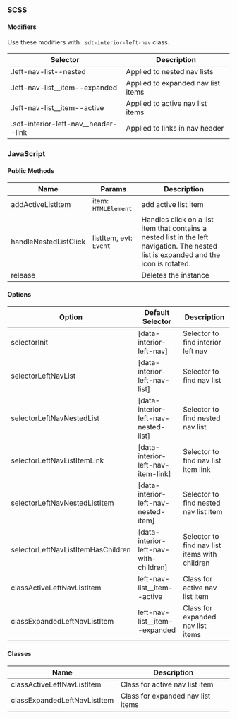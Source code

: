 ### SCSS

#### Modifiers

Use these modifiers with `.sdt-interior-left-nav` class.

| Selector                           | Description                        |
|------------------------------------|------------------------------------|
| .left-nav-list--nested             | Applied to nested nav lists        |
| .left-nav-list__item--expanded     | Applied to expanded nav list items |
| .left-nav-list__item--active       | Applied to active nav list items   |
| .sdt-interior-left-nav__header--link | Applied to links in nav header     |


### JavaScript

#### Public Methods

| Name                  | Params                 | Description                                                                                                                           |
|-----------------------|------------------------|---------------------------------------------------------------------------------------------------------------------------------------|
| addActiveListItem     | item: `HTMLElement`    | add active list item                                                                                                                  |
| handleNestedListClick | listItem, evt: `Event` | Handles click on a list item that contains a nested list in the left navigation. The nested list is expanded and the icon is rotated. |
| release               |                        | Deletes the instance                                                                                                                  |

#### Options

| Option                             | Default Selector                     | Description                                   |
|------------------------------------|--------------------------------------|-----------------------------------------------|
| selectorInit                       | [data-interior-left-nav]               | Selector to find interior left nav              |
| selectorLeftNavList                | [data-interior-left-nav-list]          | Selector to find nav list                     |
| selectorLeftNavNestedList          | [data-interior-left-nav-nested-list]   | Selector to find nested nav list              |
| selectorLeftNavListItemLink        | [data-interior-left-nav-item-link]     | Selector to find nav list item link           |
| selectorLeftNavNestedListItem      | [data-interior-left-nav-nested-item]   | Selector to find nested nav list item         |
| selectorLeftNavListItemHasChildren | [data-interior-left-nav-with-children] | Selector to find nav list items with children |
| classActiveLeftNavListItem         | left-nav-list__item--active          | Class for active nav list item                |
| classExpandedLeftNavListItem       | left-nav-list__item--expanded        | Class for expanded nav list items             |

#### Classes

| Name                         | Description                       |
|------------------------------|-----------------------------------|
| classActiveLeftNavListItem   | Class for active nav list item    |
| classExpandedLeftNavListItem | Class for expanded nav list items |
